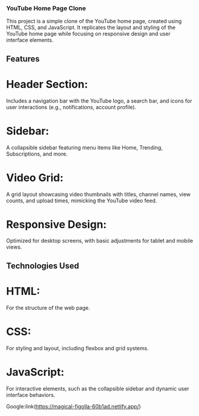 ### YouTube Home Page Clone
This project is a simple clone of the YouTube home page, created using HTML, CSS, and JavaScript. It replicates the layout and styling of the YouTube home page 
while focusing on responsive design and user interface elements.

## Features
# Header Section: 
Includes a navigation bar with the YouTube logo, a search bar, and icons for user interactions (e.g., notifications, account profile).
# Sidebar: 
A collapsible sidebar featuring menu items like Home, Trending, Subscriptions, and more.
# Video Grid: 
A grid layout showcasing video thumbnails with titles, channel names, view counts, and upload times, mimicking the YouTube video feed.
# Responsive Design: 
Optimized for desktop screens, with basic adjustments for tablet and mobile views.
## Technologies Used
# HTML: 
For the structure of the web page.
# CSS: 
For styling and layout, including flexbox and grid systems.
# JavaScript: 
For interactive elements, such as the collapsible sidebar and dynamic user interface behaviors.


Google:link(https://magical-figolla-60b1ad.netlify.app/)
